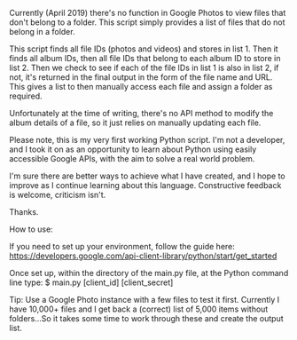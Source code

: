 Currently (April 2019) there's no function in Google Photos to view files that don't belong to a folder.
This script simply provides a list of files that do not belong in a folder.

This script finds all file IDs (photos and videos) and stores in list 1.
Then it finds all album IDs, then all file IDs that belong to each album ID to store in list 2.
Then we check to see if each of the file IDs in list 1 is also in list 2, if not, it's returned in the final output in the form of the file name and URL.
This gives a list to then manually access each file and assign a folder as required.

Unfortunately at the time of writing, there's no API method to modify the album details of a file, so it just relies on manually updating each file.

Please note, this is my very first working Python script. I'm not a developer, and I took it on as an opportunity to learn about Python using easily accessible Google APIs, with the aim to solve a real world problem.

I'm sure there are better ways to achieve what I have created, and I hope to improve as I continue learning about this language.
Constructive feedback is welcome, criticism isn't.

Thanks.

How to use:

If you need to set up your environment, follow the guide here:
https://developers.google.com/api-client-library/python/start/get_started

Once set up, within the directory of the main.py file, at the Python command line type:
$ main.py [client_id] [client_secret]

Tip: Use a Google Photo instance with a few files to test it first. Currently I have 10,000+ files and I get back a (correct) list of 5,000 items without folders...So it takes some time to work through these and create the output list.
